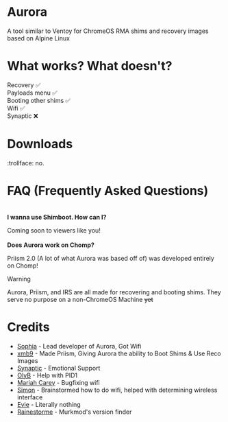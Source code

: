 # Aurora
A tool similar to Ventoy for ChromeOS RMA shims and recovery images based on Alpine Linux

# What works? What doesn't?
Recovery :white_check_mark:<br>
Payloads menu :white_check_mark:<br>
Booting other shims :white_check_mark:<br>
Wifi :white_check_mark:<br>
Synaptic :x:<br>

# Downloads
:trollface: no.

# FAQ (Frequently Asked Questions)
<br><b>I wanna use Shimboot. How can I?</b>

Coming soon to viewers like you!<br><br>
<b>Does Aurora work on Chomp?</b>

  Priism 2.0 (A lot of what Aurora was based off of) was developed entirely on Chomp!
> [!WARNING]
> Aurora, Priism, and IRS are all made for recovering and booting shims. They serve no purpose on a non-ChromeOS Machine ~~yet~~

# Credits
- [Sophia](https://discord.com/users/1012095822957133976) - Lead developer of Aurora, Got Wifi
- [xmb9](https://discord.com/users/988950574387068968) - Made Priism, Giving Aurora the ability to Boot Shims & Use Reco Images
- [Synaptic](https://discord.com/users/405896057139232778) - Emotional Support
- [OlyB](https://discord.com/users/476169716998733834) - Help with PID1
- [Mariah Carey](https://discord.com/users/555864478504189956) - Bugfixing wifi
- [Simon](https://discord.com/users/1001820177731686500) - Brainstormed how to do wifi, helped with determining wireless interface
- [Evie](https://discord.com/users/917886650951008276) - Literally nothing
- [Rainestorme](https://github.com/rainestorme) - Murkmod's version finder
